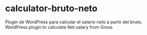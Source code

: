 # calculator-bruto-neto
Plugin de WordPress para calcular el salario neto a partir del bruto. WordPress plugin to calculate Net salary from Gross.  

